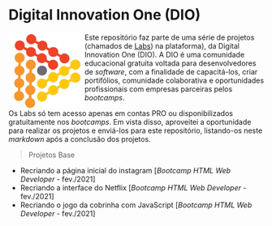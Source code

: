 # Digital Innovation One (DIO)

<img src="dio-logo.png" alt="DIO" width="150" align="left" />Este repositório faz parte de uma série de projetos (chamados de [Labs](https://web.digitalinnovation.one/labs)) na plataforma), da Digital Innovation One (DIO). A DIO é uma comunidade educacional gratuita voltada para desenvolvedores de *software*, com a finalidade de capacitá-los, criar portifólios, comunidade colaborativa e oportunidades profissionais com empresas parceiras pelos *bootcamps*.

Os Labs só tem acesso apenas em contas PRO ou disponibilizados gratuitamente nos *bootcamps*. Em vista disso, aproveitei a oportunidade para realizar os projetos e enviá-los para este repositório, listando-os neste *markdown* após a conclusão dos projetos.



>Projetos Base

- Recriando a página inicial do instagram [*Bootcamp HTML Web Developer* - fev./2021]
- Recriando a interface do Netflix [*Bootcamp HTML Web Developer* - fev./2021]
- Recriando o jogo da cobrinha com JavaScript [*Bootcamp HTML Web Developer* - fev./2021]

